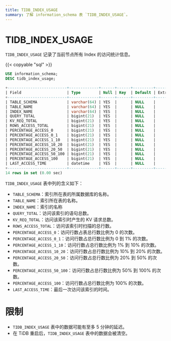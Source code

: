 ```yaml
---
title: TIDB_INDEX_USAGE
summary: 了解 information_schema 表 `TIDB_INDEX_USAGE`。
---
```


# TIDB_INDEX_USAGE

`TIDB_INDEX_USAGE` 记录了当前节点所有 Index 的访问统计信息。

{{< copyable "sql" >}}

```sql
USE information_schema;
DESC tidb_index_usage;
```

```sql
+--------------------------+-------------+------+------+---------+-------+
| Field                    | Type        | Null | Key  | Default | Extra |
+--------------------------+-------------+------+------+---------+-------+
| TABLE_SCHEMA             | varchar(64) | YES  |      | NULL    |       |
| TABLE_NAME               | varchar(64) | YES  |      | NULL    |       |
| INDEX_NAME               | varchar(64) | YES  |      | NULL    |       |
| QUERY_TOTAL              | bigint(21)  | YES  |      | NULL    |       |
| KV_REQ_TOTAL             | bigint(21)  | YES  |      | NULL    |       |
| ROWS_ACCESS_TOTAL        | bigint(21)  | YES  |      | NULL    |       |
| PERCENTAGE_ACCESS_0      | bigint(21)  | YES  |      | NULL    |       |
| PERCENTAGE_ACCESS_0_1    | bigint(21)  | YES  |      | NULL    |       |
| PERCENTAGE_ACCESS_1_10   | bigint(21)  | YES  |      | NULL    |       |
| PERCENTAGE_ACCESS_10_20  | bigint(21)  | YES  |      | NULL    |       |
| PERCENTAGE_ACCESS_20_50  | bigint(21)  | YES  |      | NULL    |       |
| PERCENTAGE_ACCESS_50_100 | bigint(21)  | YES  |      | NULL    |       |
| PERCENTAGE_ACCESS_100    | bigint(21)  | YES  |      | NULL    |       |
| LAST_ACCESS_TIME         | datetime    | YES  |      | NULL    |       |
+--------------------------+-------------+------+------+---------+-------+
14 rows in set (0.00 sec)
```

`TIDB_INDEX_USAGE` 表中列的含义如下：

* `TABLE_SCHEMA`：索引所在表的所属数据库的名称。
* `TABLE_NAME`：索引所在表的名称。
* `INDEX_NAME`：索引的名称
* `QUERY_TOTAL`：访问该索引的语句总数。
* `KV_REQ_TOTAL`：访问该索引时产生的 KV 请求总数。
* `ROWS_ACCESS_TOTAL`：访问该索引时扫描的总行数。
* `PERCENTAGE_ACCESS_0`：访问行数占表总行数比例为 0 的次数。
* `PERCENTAGE_ACCESS_0_1`：访问行数占总行数比例为 0 到 1% 的次数。
* `PERCENTAGE_ACCESS_1_10`：访问行数占总行数比例为 1% 到 10% 的次数。
* `PERCENTAGE_ACCESS_10_20`：访问行数占总行数比例为 10% 到 20% 的次数。
* `PERCENTAGE_ACCESS_20_50`：访问行数占总行数比例为 20% 到 50% 的次数。
* `PERCENTAGE_ACCESS_50_100`：访问行数占总行数比例为 50% 到 100% 的次数。
* `PERCENTAGE_ACCESS_100`：访问行数占总行数比例为 100% 的次数。
* `LAST_ACCESS_TIME`：最后一次访问该索引的时间。

# 限制

- `TIDB_INDEX_USAGE` 表中的数据可能有至多 5 分钟的延迟。
- 在 TiDB 重启后，`TIDB_INDEX_USAGE` 表中的数据会被清空。
